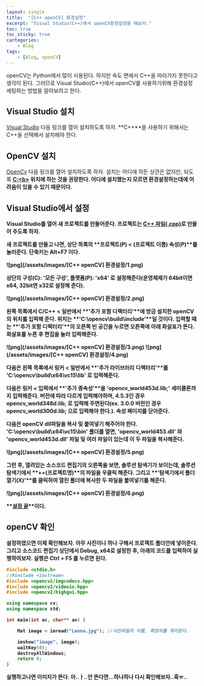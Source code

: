 ```yaml
---
layout: single
title:  "[C++ openCV] 환경설정"
excerpt: "Visual Studio(C++)에서 openCV환경설정을 해보자."
toc: true
toc_sticky: true
cartegories:
    - Blog
tags:
    - [Blog, openCV]
---
```

openCV는 Python에서 많이 사용된다. 하지만 속도 면에서 C++을 따라가지 못한다고 생각이 된다. 그러므로 Visual Studio(C++)에서 openCV를 사용하기위해 환경설정 세팅하는 방법을 알아보려고 한다.

## Visual Studio 설치
[Visual Studio](https://visualstudio.microsoft.com/ko/) 다음 링크를 열어 설치하도록 하자. **C++**을 사용하기 위해서는 C++을 선택해서 설치해야 한다.

## OpenCV 설치
[OpenCv](https://opencv.org/releases/) 다음 링크를 열어 설치하도록 하자. 설치는 어디에 하든 상관은 없지만, 되도록 <u><b>C:\<b></u> 위치에 하는 것을 권장한다. **어디에 설치했는지 모르면 환경설정하는데에 어려움이 있을 수 있기 때문이다.**

## Visual Studio에서 설정
Visual Studio를 열어 **새 프로젝트를** 만들어준다.
프로젝트는 <u>**C++ 파일(.cpp)**</u>로 만들어 주도록 하자.

새 프로젝트를 만들고 나면, 상단 목록의 **프로젝트(P) < (프로젝트 이름) 속성(P)**를 눌러준다. 단축키는 **Alt+F7** 이다.

![png](/assets/images/[C++ openCV] 환경설정/1.png)

상단의 **구성(C): '모든 구성', 플랫폼(P): 'x64'** 로 설정해준다(운영체제가 64bit이면 x64, 32bit면 x32로 설정해 준다).

![png](/assets/images/[C++ openCV] 환경설정/2.png)

왼쪽 목록에서 **C/C++ < 일반**에서 **'추가 포함 디렉터리'**에 방금 설치한 openCV의 위치를 입력해 준다. 위치는 **'C:\opencv\build\include'**일 것이다. 
입력할 때는 **'추가 포함 디렉터리'**의 오른쪽 빈 공간을 누르면 오른쪽에 아래 **화살표**가 뜬다. 화살표를 누른 후 **편집**을 눌러 입력해준다.

![png](/assets/images/[C++ openCV] 환경설정/3.png)
![png](/assets/images/[C++ openCV] 환경설정/4.png)

다음은 왼쪽 목록에서 **링커 < 일반**에서 **'추가 라이브러리 디렉터리'**를 **'C:\opencv\build\x64\vc15\lib'** 로 입력해준다.

다음은 **링커 < 입력**에서 **'추가 종속성'**을 **'opencv_world453d.lib;'** **세미콜론**까지 입력해준다. **버전에 따라 다르게 입력**해야하며, 4.5.3인 경우 opencv_world348d.lib; 로 입력해 주면된다(ex. 3.0.0 버전인 경우 opencv_world300d.lib; 으로 입력해야 한다.).
속성 페이지를 닫아준다.

다음은 **openCV dll파일**을 **복사** 및 **붙여넣기** 해주어야 한다. **'C:\opencv\build\x64\vc15\bin'** 폴더를 열면, **'opencv_world453.dll'** 와 **'opencv_world453d.dll'** 파일 및 여러 파일이 있는데 이 두 파일을 복사해준다. 

![png](/assets/images/[C++ openCV] 환경설정/5.png)

그런 후, 열려있는 소스코드 편집기의 오른쪽을 보면, **솔루션 탐색기**가 보이는데, 솔루션 탐색기에서 **++(프로젝트명)**의 파일을 **우클릭** 해준다. 그리고 **'탐색기에서 폴더 열기(X)'**를 클릭하여 열린 폴더에 복사한 두 파일을 **붙여넣기**를 해준다.

![png](/assets/images/[C++ openCV] 환경설정/6.png)

**<u>설정 끝</u>**이다.

## openCV 확인
설정하였으면 이제 **확인**해보자.
아무 사진이나 하나 구해서 프로젝트 폴더안에 넣어준다. 그리고 소스코드 편집기 상단에서 **Debug, x64**로 설정한 후, 아래의 코드를 입력하여 실행하여보자. 실행은 Ctrl + F5 를 누르면 된다.

```c++
#include <stdio.h>
//#include <iostream>
#include <opencv2/imgcodecs.hpp>
#include <opencv2/videoio.hpp>
#include <opencv2/highgui.hpp>

using namespace cv;
using namespace std;

int main(int ac, char** av) {

	Mat image = imread("Lenna.jpg"); //사진파일의 이름, 확장자를 적어준다.

	imshow("image", image);
	waitKey(0);
	destroyAllWindows;
	return 0;
}
```

실행하고나면 이미지가 뜬다. 아..ㅏ..안 뜬다면...하나하나 다시 확인해보자..흑ㅠ..